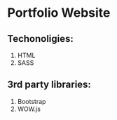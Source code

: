 # Portfolio Website

## Techonoligies:

1. HTML
2. SASS

## 3rd party libraries:

1. Bootstrap
2. WOW.js
